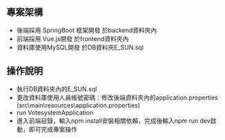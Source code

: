 ## 專案架構
* 後端採用 SpringBoot 框架開發 於backend資料夾內
* 前端採用 Vue.js開發 於frontend資料夾內
* 資料庫使用MySQL開發 於DB資料夾E_SUN.sql

## 操作說明
* 執行DB資料夾內的E_SUN.sql
* 更改資料庫使用人員帳號密碼：修改後端資料夾內的application.properties  
  (src\main\resources\application.properties)
* run VotesystemApplication
* 進入前端目錄，輸入npm install安裝相關依賴，完成後輸入npm run dev啟動，即可完成專案操作
